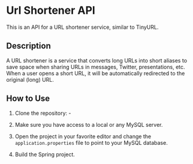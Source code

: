 # Url Shortener API

This is an API for a URL shortener service, similar to TinyURL.

## Description

A URL shortener is a service that converts long URLs into short aliases to save space when sharing URLs in messages, Twitter, presentations, etc. When a user opens a short URL, it will be automatically redirected to the original (long) URL.

## How to Use

1. Clone the repository: - 

2. Make sure you have access to a local or any MySQL server.

3. Open the project in your favorite editor and change the `application.properties` file to point to your MySQL database.

4. Build the Spring project.
